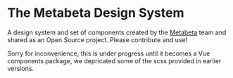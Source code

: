 # The Metabeta Design System

A design system and set of components created by the [Metabeta](www.metabeta.com) team and shared as an Open Source project. Please contribute and use!

Sorry for inconvenience, this is under progress until it becomes a Vue components package, we depricated some of the scss provided in earlier versions.
